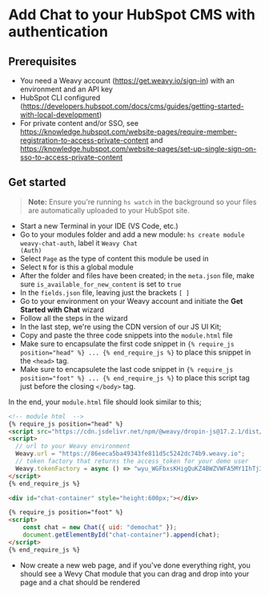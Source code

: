 # Add Chat to your HubSpot CMS with authentication

## Prerequisites
* You need a Weavy account (https://get.weavy.io/sign-in) with an environment and an API key
* HubSpot CLI configured (https://developers.hubspot.com/docs/cms/guides/getting-started-with-local-development)
* For private content and/or SSO, see https://knowledge.hubspot.com/website-pages/require-member-registration-to-access-private-content and https://knowledge.hubspot.com/website-pages/set-up-single-sign-on-sso-to-access-private-content

## Get started
> **Note:** Ensure you're running `hs watch` in the background so your files are automatically uploaded to your HubSpot site.
* Start a new Terminal in your IDE (VS Code, etc.)
* Go to your modules folder and add a new module: `hs create module weavy-chat-auth`, label it <code>Weavy Chat (Auth)</code>
* Select `Page` as the type of content this module be used in
* Select `N` for is this a global module
* After the folder and files have been created; in the `meta.json` file, make sure `is_available_for_new_content` is set to `true`
* In the `fields.json` file, leaving just the brackets `[ ]`
* Go to your environment on your Weavy account and initiate the **Get Started with Chat** wizard
* Follow all the steps in the wizard
* In the last step, we're using the CDN version of our JS UI Kit;
* Copy and paste the three code snippets into the `module.html` file
* Make sure to encapsulate the first code snippet in `{% require_js position="head" %} ... {% end_require_js %}` to place this snippet in the `<head>` tag.
* Make sure to encapsulete the last code snippet in `{% require_js position="foot" %} ... {% end_require_js %}` to place this script tag just before the closing `</body>` tag.

In the end, your <code>module.html</code> file should look similar to this;
```html
<!-- module html  -->
{% require_js position="head" %}
<script src="https://cdn.jsdelivr.net/npm/@weavy/dropin-js@17.2.1/dist/weavy.js" crossorigin="anonymous"></script>
<script>
  // url to your Weavy environment
  Weavy.url = "https://86eeca5ba49343fe811d5c5242dc74b9.weavy.io";
  // token factory that returns the access_token for your demo user
  Weavy.tokenFactory = async () => "wyu_WGFbxsKHigQuKZ4BWZVWFA5MY1IhTj3bYNsy";
</script>
{% end_require_js %}

<div id="chat-container" style="height:600px;"></div>

{% require_js position="foot" %}
<script>
    const chat = new Chat({ uid: "demochat" });
    document.getElementById("chat-container").append(chat);
</script>
{% end_require_js %}
```
* Now create a new web page, and if you've done everything right, you should see a Wevy Chat module that you can drag and drop into your page and a chat should be rendered
